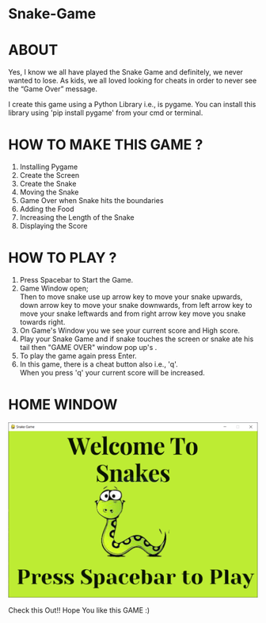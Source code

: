 # Snake-Game

# ABOUT
Yes, I know we all have played the Snake Game and definitely, we never wanted to lose. As kids, we all loved looking for cheats in order to never see the “Game Over” message. 

I create this game using a Python Library i.e., is pygame. 
You can install this library using 'pip install pygame' from your cmd or terminal.

# HOW TO MAKE THIS GAME ?
  1. Installing Pygame
  2. Create the Screen
  3. Create the Snake
  4. Moving the Snake
  5. Game Over when Snake hits the boundaries
  6. Adding the Food
  7. Increasing the Length of the Snake
  8. Displaying the Score
  
# HOW TO PLAY ?
  1. Press Spacebar to Start the Game.
  2. Game Window open; <br>
     Then to move snake use up arrow key to move your snake upwards, down arrow key to move your snake downwards, from left arrow key to move your snake leftwards and from right arrow key move you snake towards right.
  3. On Game's Window you we see your current score and High score.
  4. Play your Snake Game and if snake touches the screen or snake ate his tail then "GAME OVER" window pop up's .
  5. To play the game again press Enter.
  6. In this game, there is a cheat button also i.e., 'q'. <br>
     When you press 'q' your current score will be increased.
     
 # HOME WINDOW
 ![image](https://github.com/TheNewC0der-24/Snake-Game/blob/main/Home%20WIndow.png)
 
 Check this Out!! Hope You like this GAME :)
